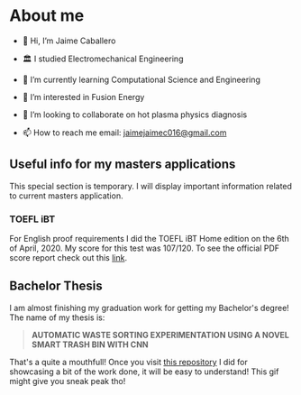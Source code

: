 # About me

- 👋 Hi, I’m Jaime Caballero
- :classical_building: I studied Electromechanical Engineering
- 👀 I’m currently learning Computational Science and Engineering
- 🌱 I’m interested in Fusion Energy 
- 💞️ I’m looking to collaborate on hot plasma physics diagnosis

- 📫 How to reach me email: jaimejaimec016@gmail.com

## Useful info for my masters applications

This special section is temporary. I will display important information related to current masters application.

### TOEFL iBT 

For English proof requirements I did the TOEFL iBT Home edition on the 6th of April, 2020. My score for this test was 107/120. 
To see the official PDF score report check out this [link](https://drive.google.com/file/d/1sMDnl1d2vu5C8quG0mGPNlXq8_zIs6bk/view?usp=sharing).

## Bachelor Thesis

I am almost finishing my graduation work for getting my Bachelor's degree! The name of my thesis is:

> **AUTOMATIC WASTE SORTING EXPERIMENTATION USING A NOVEL SMART TRASH BIN WITH CNN**

That's a quite a mouthfull! Once you visit [this repository](https://github.com/jaimix4/smart-trash-bin-my-thesis) I did for showcasing a bit of the work done, it will be easy to understand!
This gif might give you sneak peak tho!

<!---
jaimix4/jaimix4 is a ✨ special ✨ repository because its `README.md` (this file) appears on your GitHub profile.
You can click the Preview link to take a look at your changes.
--->
